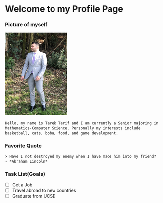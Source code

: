 # Welcome to my Profile Page
### Picture of myself
<img src="./ttarif.jpg" alt="picture" width="200"/>

    Hello, my name is Tarek Tarif and I am currently a Senior majoring in Mathematics-Computer Science. Personally my interests include basketball, cats, boba, food, and game development. 
### Favorite Quote
    > Have I not destroyed my enemy when I have made him into my friend? 
    - *Abraham Lincoln* 

### Task List(Goals)
- [ ]  Get a Job
- [ ]  Travel abroad to new countries
- [ ]  Graduate from UCSD
